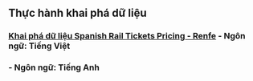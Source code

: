 ## Thực hành khai phá dữ liệu 
### [Khai phá dữ liệu Spanish Rail Tickets Pricing - Renfe](https://github.com/hoangtv2000/data-mining/blob/main/spanish_train_README.md) - Ngôn ngữ: Tiếng Việt
### - Ngôn ngữ: Tiếng Anh
